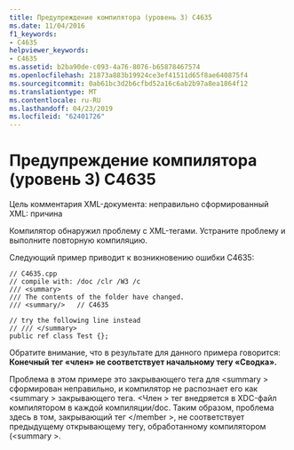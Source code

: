 ```yaml
---
title: Предупреждение компилятора (уровень 3) C4635
ms.date: 11/04/2016
f1_keywords:
- C4635
helpviewer_keywords:
- C4635
ms.assetid: b2ba90de-c093-4a76-8076-b65878467574
ms.openlocfilehash: 21873a883b19924ce3ef41511d65f8ae640875f4
ms.sourcegitcommit: 0ab61bc3d2b6cfbd52a16c6ab2b97a8ea1864f12
ms.translationtype: MT
ms.contentlocale: ru-RU
ms.lasthandoff: 04/23/2019
ms.locfileid: "62401726"
---
```

# <a name="compiler-warning-level-3-c4635"></a>Предупреждение компилятора (уровень 3) C4635

Цель комментария XML-документа: неправильно сформированный XML: причина

Компилятор обнаружил проблему с XML-тегами.  Устраните проблему и выполните повторную компиляцию.

Следующий пример приводит к возникновению ошибки C4635:

```
// C4635.cpp
// compile with: /doc /clr /W3 /c
/// <summary>
/// The contents of the folder have changed.
/// <summary/>   // C4635

// try the following line instead
// /// </summary>
public ref class Test {};
```

Обратите внимание, что в результате для данного примера говорится: **Конечный тег «член» не соответствует начальному тегу «Сводка».**

Проблема в этом примере это закрывающего тега для \<summary > сформирован неправильно, и компилятор не распознает его как \<summary > закрывающего тега.  \<Член > тег внедряется в XDC-файл компилятором в каждой компиляции/doc.  Таким образом, проблема здесь в том, закрывающий тег \</member >, не соответствует предыдущему открывающему тегу, обработанному компилятором (\<summary >.